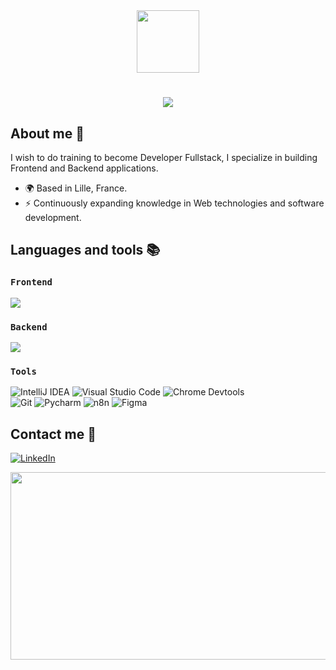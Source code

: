 <div id="header" align="center">
  <img src="https://i.giphy.com/media/v1.Y2lkPTc5MGI3NjExeDZnaWZkOTk3NGx0dDlubDZmcHUzZWE1YXpkd2d1ZGk1YTJqc2JzdiZlcD12MV9pbnRlcm5hbF9naWZfYnlfaWQmY3Q9cw/RN8FdaB6T1bkkI5n4I/giphy.gif" width="100"/>
<h1 align="center">
    <img src="https://readme-typing-svg.herokuapp.com/?font=Righteous&size=35&center=true&vCenter=true&width=500&height=70&duration=4000&lines=Hi+There!+👋;+I'm+Camille+!;" />
</h1>
</div>

## About me 💬

I wish to do training to become Developer Fullstack, I specialize in building Frontend and Backend applications.

*   🌍 Based in Lille, France.
*   ⚡ Continuously expanding knowledge in Web technologies and software development.

## Languages and tools 📚

### `Frontend`

<img src="https://skillicons.dev/icons?i=html,css,javascript,react,vuejs,angular" width={100}/><br>

### `Backend`

<img src="https://skillicons.dev/icons?i=java,typescript,python" width={100}/><br>

### `Tools`

![IntelliJ IDEA](https://img.shields.io/badge/IntelliJ_IDEA-000000.svg?style=for-the-badge&logo=intellij-idea&logoColor=white)
![Visual Studio Code](https://img.shields.io/badge/Visual%20Studio%20Code-0078d7.svg?style=for-the-badge&logo=visual-Studio-code&logoColor=white)
![Chrome Devtools](https://img.shields.io/badge/Chrome%20Devtools-FCCE4B.svg?style=for-the-badge&logo=GoogleChrome&logoColor=white)<br>
![Git](https://img.shields.io/badge/Git-F15233.svg?style=for-the-badge&logo=Git&logoColor=white)
![Pycharm](https://img.shields.io/badge/Pycharm-D9DC7C7?style=for-the-badge&logo=Pycharm&logoColor=white)
![n8n](https://img.shields.io/badge/n8n-%230A0FFF.svg?style=for-the-badge&logo=n8n&logoColor=white)
![Figma](https://img.shields.io/badge/figma-%23F24E1E.svg?style=for-the-badge&logo=figma&logoColor=white)

## Contact me 🔗

[![LinkedIn](https://img.shields.io/badge/linkedin-%230077B5.svg?style=for-the-badge&logo=LinkedIn&logoColor=white)](https://www.linkedin.com/in/camillelucidarme/)

<img src="https://media.giphy.com/media/dWesBcTLavkZuG35MI/giphy.gif" width="600" height="300"/>
</div>
